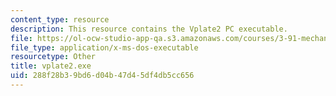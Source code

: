 ```yaml
---
content_type: resource
description: This resource contains the Vplate2 PC executable.
file: https://ol-ocw-studio-app-qa.s3.amazonaws.com/courses/3-91-mechanical-behavior-of-plastics-spring-2007/288f28b39bd6d04b47d45df4db5cc656_vplate2.exe
file_type: application/x-ms-dos-executable
resourcetype: Other
title: vplate2.exe
uid: 288f28b3-9bd6-d04b-47d4-5df4db5cc656
---
```

